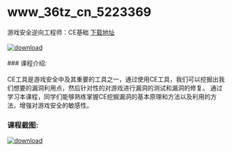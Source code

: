 # www_36tz_cn_5223369
游戏安全逆向工程师：CE基础
[下载地址](http://www.36tz.cn/article/5223369 "下载地址")
<br/></br>[![download](http://36tz.cn/muke_img/2022_03_1-87-300x187.png "下载地址")](http://www.36tz.cn/article/5223369 "下载地址")
<br/></br>### 课程介绍:<br/></br>CE工具是游戏安全中及其重要的工具之一，通过使用CE工具，我们可以挖掘出我们想要的漏洞利用点，然后针对性的对游戏进行漏洞的测试和漏洞的修复。
通过学习本课程，同学们能够熟练掌握CE挖掘漏洞的基本原理和方法以及利用的方法，增强对游戏安全的敏感性。

### 课程截图:
[![download](http://36tz.cn/muke_img/2021_12_2-3.png "下载地址")](http://www.36tz.cn/article/5223369 "下载地址")
